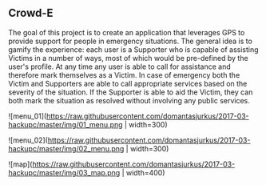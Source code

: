## Crowd-E

The goal of this project is to create an application that leverages GPS to provide support for people in emergency situations. The general idea is to gamify the experience: each user is a Supporter who is capable of assisting Victims in a number of ways, most of which would be pre-defined by the user's profile. At any time any user is able to call for assistance and therefore mark themselves as a Victim. In case of emergency both the Victim and Supporters are able to call appropriate services based on the severity of the situation. If the Supporter is able to aid the Victim, they can both mark the situation as resolved without involving any public services.

![menu_01](https://raw.githubusercontent.com/domantasjurkus/2017-03-hackupc/master/img/01_menu.png | width=300)

![menu_02](https://raw.githubusercontent.com/domantasjurkus/2017-03-hackupc/master/img/02_menu.png | width=300)

![map](https://raw.githubusercontent.com/domantasjurkus/2017-03-hackupc/master/img/03_map.png | width=400)